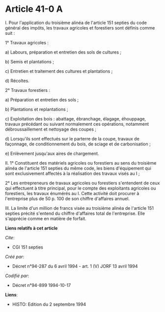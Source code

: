 # Article 41-0 A

I. Pour l'application du troisième alinéa de l'article 151 septies du code général des impôts, les travaux agricoles et
forestiers sont définis comme suit :

1° Travaux agricoles :

a) Labours, préparation et entretien des sols de cultures ;

b) Semis et plantations ;

c) Entretien et traitement des cultures et plantations ;

d) Récoltes.

2° Travaux forestiers :

a) Préparation et entretien des sols ;

b) Plantations et replantations ;

c) Exploitation des bois : abattage, ébranchage, élagage, éhouppage, travaux précédant ou suivant normalement ces opérations,
notamment débroussaillement et nettoyage des coupes ;

d) Lorsqu'ils sont effectués sur le parterre de la coupe, travaux de façonnage, de conditionnement du bois, de sciage et de
carbonisation ;

e) Enlèvement jusqu'aux aires de chargement.

II. 1° Constituent des matériels agricoles ou forestiers au sens du troisième alinéa de l'article 151 septies du même code,
les biens d'équipement qui sont exclusivement affectés à la réalisation des travaux visés au I ;

2° Les entrepreneurs de travaux agricoles ou forestiers s'entendent de ceux qui effectuent à titre principal, pour le compte
des exploitants agricoles ou forestiers, les travaux énumérés au I. Cette activité doit procurer à l'entreprise plus de 50 p.
100 de son chiffre d'affaires annuel.

III. La limite d'un million de francs visée au troisième alinéa de l'article 151 septies précité s'entend du chiffre
d'affaires total de l'entreprise. Elle s'apprécie comme en matière de forfait.

**Liens relatifs à cet article**

_Cite_:

  - CGI 151 septies

_Créé par_:

  - Décret n°94-287 du 6 avril 1994 - art. 1 (V) JORF 13 avril 1994

_Codifié par_:

  - Décret n°94-899 1994-10-17

**Liens**:

  - HISTO: Edition du 2 septembre 1994

